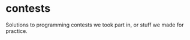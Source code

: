 contests
========

Solutions to programming contests we took part in, or stuff we made for
practice.
